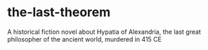# the-last-theorem
A historical fiction novel about Hypatia of Alexandria, the last great philosopher of the ancient world, murdered in 415 CE
